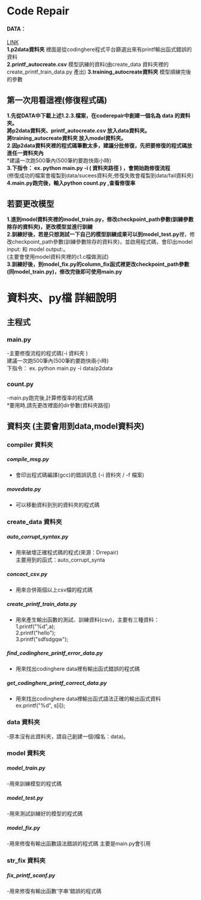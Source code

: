 # Code Repair
#### DATA：
[LINK](https://drive.google.com/drive/folders/1NfAx5mKUyAcAq9oc7q_1CW1UYczY8UuK?usp=sharing)<br>
**1.p2data資料夾** 裡面是從codinghere程式平台篩選出來有printf輸出函式錯誤的資料<br>
**2.printf_autocreate.csv** 模型訊練的資料(由create_data 資料夾裡的create_printf_train_data.py 產出)
**3.training_autocreate資料夾** 模型順練完後的參數

## 第一次用看這裡(修復程式碼)
**1.先從DATA中下載上述1.2.3.檔案，在coderepair中創建一個名為 data 的資料夾。**<br>
**將p2data資料夾、printf_autocreate.csv 放入data資料夾。**<br>
**將training_autocreate資料夾 放入model資料夾。**<br>
**2.因p2data資料夾裡的程式碼筆數太多，建議分批修復，先把要修復的程式碼放進任一資料夾內**<br>*建議一次跑500筆內(500筆約要跑快兩小時)<br>
**3.下指令： ex. python main.py -i ( 資料夾路徑 ) ，會開始跑修復流程**<br> 
(修復成功的檔案會複製到data/sucees資料夾;修復失敗會複製到data/fail資料夾)<br> 
**4.main.py跑完後，輸入python count.py ,查看修復率**<br>  


## 若要更改模型
**1.進到model資料夾裡的model_train.py，修改checkpoint_path參數(訓練參數除存的資料夾)，更改模型並進行訓練**<br>
**2.訓練好後，若是只想測試一下自己的模型訓練成果可以到model_test.py**裡，修改checkpoint_path參數(訓練參數除存的資料夾)，並啟用程式碼，會印出model input: 和 model output:。<br>(主要會使用model資料夾裡的c1.c檔做測試)<br>
**3.訓練好後，到model_fix.py的column_fix函式裡更改checkpoint_path參數(同model_train.py)，修改完後即可使用main.py**<br>


# 資料夾、py檔 詳細說明

## 主程式

### main.py
-主要修復流程的程式碼(-i 資料夾 )<br>
建議一次跑500筆內(500筆約要跑快兩小時)<br>
下指令： ex. python main.py -i data/p2data
### count.py 
-main.py跑完後,計算修復率的程式碼<br>
*要用時,請先更改裡面的dir參數(資料夾路徑)




## 資料夾 (主要會用到data,model資料夾)

### compiler 資料夾
##### compile_msg.py 
- 會印出程式碼編譯(gcc)的錯誤訊息 (-i 資料夾 / -f 檔案)

##### movedata.py 
- 可以移動資料到別的資料夾的程式碼

### create_data 資料夾
##### auto_corrupt_syntax.py
 - 用來破壞正確程式碼的程式(來源：Drrepair) <br>
 主要用到的函式：auto_corrupt_synta

##### concact_csv.py 
- 用來合併兩個以上csv檔的程式碼

##### create_printf_train_data.py 
- 用來產生輸出函數的測試、訓練資料(csv)，主要有三種資料：<br>
1.printf("%d",a);<br>
2.printf("hello");<br>
3.printf("sdfsdgqw");
 
 ##### find_codinghere_printf_error_data.py
 - 用來找出codinghere data裡有輸出函式錯誤的程式碼


 ##### get_codinghere_printf_correct_data.py
 - 用來找出codinghere data裡輸出函式語法正確的輸出函式資料
 ex.printf("%d", s[i]);

### data 資料夾
-原本沒有此資料夾，請自己創建一個(檔名：data)。


### model 資料夾 


##### model_train.py
-用來訓練模型的程式碼

##### model_test.py
-用來測試訓練好的模型的程式碼

##### model_fix.py
-用來修復有輸出函數語法錯誤的程式碼
主要是main.py會引用

### str_fix 資料夾
##### fix_printf_scanf.py
-用來修復有輸出函數'字串'錯誤的程式碼


